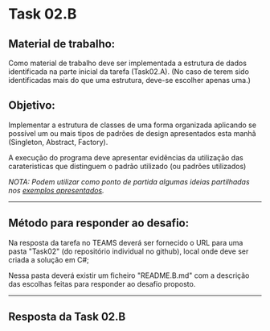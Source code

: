 # Task 02.B

## Material de trabalho:

Como material de trabalho deve ser implementada a estrutura de dados identificada na parte inicial da tarefa (Task02.A). (No caso de terem sido identificadas mais do que uma estrutura, deve-se escolher apenas uma.)

## Objetivo:

Implementar a estrutura de classes de uma forma organizada aplicando se possível um ou mais tipos de padrões de design apresentados esta manhã (Singleton, Abstract, Factory).

A execução do programa deve apresentar evidências da utilização das carateristicas que distinguem o padrão utilizado (ou padrões utilizados)

*NOTA: Podem utilizar como ponto de partida algumas ideias partilhadas nos [exemplos apresentados](https://github.com/pinjoa/ufcd5420_CESAE_SDEV03_BRA/tree/main/Task02/Conceitos).*

---

## Método para responder ao desafio:

Na resposta da tarefa no TEAMS deverá ser fornecido o URL para uma pasta "Task02" (do repositório individual no github), local onde deve ser criada a solução em C#;

Nessa pasta deverá existir um ficheiro "README.B.md" com a descrição das escolhas feitas para responder ao desafio proposto.

---

## Resposta da Task 02.B


